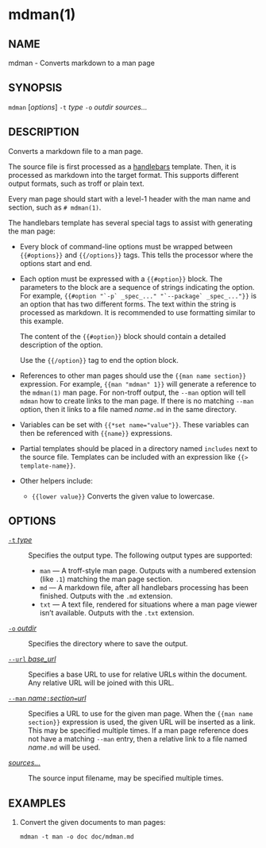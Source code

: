 # mdman(1)

## NAME

mdman - Converts markdown to a man page

## SYNOPSIS

`mdman` [_options_] `-t` _type_ `-o` _outdir_ _sources..._

## DESCRIPTION

Converts a markdown file to a man page.

The source file is first processed as a
[handlebars](https://handlebarsjs.com/) template. Then, it is processed as
markdown into the target format. This supports different output formats,
such as troff or plain text.

Every man page should start with a level-1 header with the man name and
section, such as `# mdman(1)`.

The handlebars template has several special tags to assist with generating the
man page:

- Every block of command-line options must be wrapped between `{{#options}}`
  and `{{/options}}` tags. This tells the processor where the options start
  and end.
- Each option must be expressed with a `{{#option}}` block. The parameters to
  the block are a sequence of strings indicating the option. For example,
  ```{{#option "`-p` _spec_..." "`--package` _spec_..."}}``` is an option that
  has two different forms. The text within the string is processed as markdown.
  It is recommended to use formatting similar to this example.

  The content of the `{{#option}}` block should contain a detailed description
  of the option.

  Use the `{{/option}}` tag to end the option block.
- References to other man pages should use the `{{man name section}}`
  expression. For example, `{{man "mdman" 1}}` will generate a reference to
  the `mdman(1)` man page. For non-troff output, the `--man` option will tell
  `mdman` how to create links to the man page. If there is no matching `--man`
  option, then it links to a file named _name_`.md` in the same directory.
- Variables can be set with `{{*set name="value"}}`. These variables can
  then be referenced with `{{name}}` expressions.
- Partial templates should be placed in a directory named `includes`
  next to the source file. Templates can be included with an expression like
  `{{> template-name}}`.
- Other helpers include:
    - `{{lower value}}` Converts the given value to lowercase.

## OPTIONS

<dl>

<dt class="option-term" id="option-mdman--t"><a class="option-anchor" href="#option-mdman--t"><code>-t</code> <em>type</em></a></dt>
<dd class="option-desc"><p>Specifies the output type. The following output types are supported:</p>
<ul>
<li><code>man</code> — A troff-style man page. Outputs with a numbered extension (like
<code>.1</code>) matching the man page section.</li>
<li><code>md</code> — A markdown file, after all handlebars processing has been finished.
Outputs with the <code>.md</code> extension.</li>
<li><code>txt</code> — A text file, rendered for situations where a man page viewer isn’t
available. Outputs with the <code>.txt</code> extension.</li>
</ul>
</dd>


<dt class="option-term" id="option-mdman--o"><a class="option-anchor" href="#option-mdman--o"><code>-o</code> <em>outdir</em></a></dt>
<dd class="option-desc"><p>Specifies the directory where to save the output.</p>
</dd>


<dt class="option-term" id="option-mdman---url"><a class="option-anchor" href="#option-mdman---url"><code>--url</code> <em>base_url</em></a></dt>
<dd class="option-desc"><p>Specifies a base URL to use for relative URLs within the document. Any
relative URL will be joined with this URL.</p>
</dd>


<dt class="option-term" id="option-mdman---man"><a class="option-anchor" href="#option-mdman---man"><code>--man</code> <em>name</em><code>:</code><em>section</em><code>=</code><em>url</em></a></dt>
<dd class="option-desc"><p>Specifies a URL to use for the given man page. When the <code>{{man name section}}</code> expression is used, the given URL will be inserted as a link. This
may be specified multiple times. If a man page reference does not have a
matching <code>--man</code> entry, then a relative link to a file named <em>name</em><code>.md</code> will
be used.</p>
</dd>


<dt class="option-term" id="option-mdman-sources…"><a class="option-anchor" href="#option-mdman-sources…"><em>sources…</em></a></dt>
<dd class="option-desc"><p>The source input filename, may be specified multiple times.</p>
</dd>


</dl>

## EXAMPLES

1. Convert the given documents to man pages:

       mdman -t man -o doc doc/mdman.md
